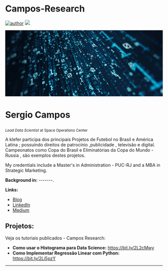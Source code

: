 # Campos-Research
[![author](https://img.shields.io/badge/author-SergioCampos-red.svg)](https://www.linkedin.com) [![](https://img.shields.io/badge/contributions-welcome-brightgreen.svg?style=flat)](https://github.com/SergioCampos/issues)

<p align="center">
  <img src="figuradatascience.png" >
</p>

# Sergio Campos
<sub>*Lead Data Scientist* at Space Operations Center</sub>

A klefer participa dos principais Projetos de Futebol no Brasil e América Latina ; possuindo direitos de patrocínio ,publicidade , televisão e digital. Campeonatos como Copa do Brasil e Eliminatórias da Copa do Mundo - Russia , são exemplos destes projetos.

My credentials include a Master's in Administration - PUC-RJ and a MBA in Strategic Marketing.

**Background in:** -------.

**Links:**
* [Blog](http://www.klefer.com.br)
* [LinkedIn](https://www.linkedin.com/in/sergio-campos-4b5aa481)
* [Medium](https://www.medium.com)


## Projetos:
Veja os tutoriais publicados - Campos Research:

* **Como usar o Histograma para Data Science:** https://bit.ly/2L2cMwy
* **Como Implementar Regressão Linear com Python:** https://bit.ly/2Li5pzY


---





